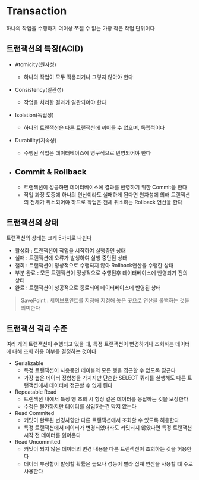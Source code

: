 # Transaction

하나의 작업을 수행하기 
더이상 쪼갤 수 없는 가장 작은 작업 단위이다

## 트랜잭션의 특징(ACID)
* Atomicity(원자성)
    * 하나의 작업이 모두 적용되거나 그렇지 않아야 한다
* Consistency(일관성)
    * 작업을 처리한 결과가 일관되어야 한다
* Isolation(독립성)
    * 하나의 트랜잭션은 다른 트랜잭션에 끼어들 수 없으며, 독립적이다
* Durability(지속성)
    * 수행된 작업은 데이터베이스에 영구적으로 반영되어야 한다

* ## Commit & Rollback
    * 트랜잭션이 성공하면 데이터베이스에 결과를 반영하기 위한 Commit을 한다
    * 작업 과정 도중에 하나의 연산이라도 실패하게 된다면 원자성에 의해 트랜잭션의 전체가 취소되어야 하므로 작업은 전체 취소하는 Rollback 연산을 한다

## 트랜잭션의 상태
트랜잭션의 상태는 크게 5가지로 나뉜다
* 활성화 : 트랜잭션이 작업을 시작하여 실행중인 상태
* 실패 : 트랜잭션에 오류가 발생하여 실행 중단된 상태
* 철회 : 트랜잭션이 정상적으로 수행되지 않아 Rollback연산을 수행한 상태
* 부분 완료 : 모든 트랜잭션이 정상적으로 수행된후 데이터베이스에 반영되기 전의 상태
* 완료 : 트랜잭션이 성공적으로 종료되어 데이터베이스에 반영된 상태

> SavePoint : 세이브포인트를 지정해 지정해 놓은 곳으로 연산을 롤백하는 것을 의미한다

## 트랜잭션 격리 수준
여러 개의 트랜잭션이 수행되고 있을 떄, 특정 트랜잭션이 변경하거나 조회하는 데이터에 대해 조회 허용 여부를 결정하는 것이다

* Serializable
    * 특정 트랜잭션이 사용중인 테이블의 모든 행을 접근할 수 없도록 잠근다
    * 가장 높은 데이터 정합성을 가지지만 단순한 SELECT 쿼리를 실행해도 다른 트랜잭션에서 데이터에 접근할 수 없게 된다
* Repeatable Read
    * 트랜잭션 내에서 특정 행 조회 시 항상 같은 데이터를 응답하는 것을 보장한다
    * 수정은 불가하지만 데이터를 삽입하는건 막지 않는다
* Read Commited
    * 커밋이 완료된 변경사항만 다른 트랜잭션에서 조회할 수 있도록 허용한다
    * 특정 트랜잭션에서 데이터가 변경되었더라도 커밋되지 않았다면 특정 트랜잭션 시작 전 데이터를 읽어온다
* Read Uncommited
    * 커밋이 되지 않은 데이터의 변경 내용을 다른 트랜잭션이 조회하는 것을 허용한다
    * 데이터 부정합이 발생할 확률은 높으나 성능이 빨라 집계 연산을 사용할 떄 주로 사용한다